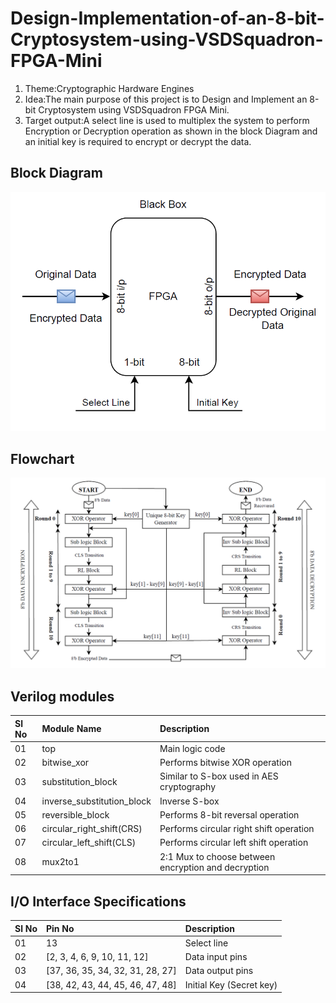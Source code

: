 # Design-Implementation-of-an-8-bit-Cryptosystem-using-VSDSquadron-FPGA-Mini
1. Theme:Cryptographic Hardware Engines
2. Idea:The main purpose of this project is to Design and Implement an 8-bit Cryptosystem using VSDSquadron FPGA Mini.
3. Target output:A select line is used to multiplex the system to perform Encryption or Decryption operation as shown in the block Diagram and an initial key is required to encrypt or decrypt the data.

## Block Diagram
<img src="docs/block_diagram.png" width="600"/>

## Flowchart
<img src="docs/flowchart.png" width="600"/>

## Verilog modules
| Sl No | Module Name               | Description                                           |
|:------|:--------------------------|:------------------------------------------------------|
| 01    | top                       | Main logic code                                       |
| 02    | bitwise_xor               | Performs bitwise XOR operation                        |
| 03    | substitution_block        | Similar to S-box used in AES cryptography             |
| 04    | inverse_substitution_block| Inverse S-box                                         |
| 05    | reversible_block          | Performs 8-bit reversal operation                     |
| 06    | circular_right_shift(CRS) | Performs circular right shift operation               |
| 07    | circular_left_shift(CLS)  | Performs circular left shift operation                |
| 08    | mux2to1                   | 2:1 Mux to choose between encryption and decryption   |

## I/O Interface Specifications
| Sl No | Pin No                           | Description           |
|:------|:----------------------------------|:----------------------|
| 01    | 13                                | Select line           |
| 02    | [2, 3, 4, 6, 9, 10, 11, 12]       | Data input pins       |
| 03    | [37, 36, 35, 34, 32, 31, 28, 27]  | Data output pins      |
| 04    | [38, 42, 43, 44, 45, 46, 47, 48]  | Initial Key (Secret key)|
